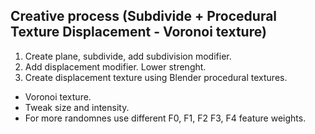 
## Creative process (Subdivide + Procedural Texture Displacement - Voronoi texture)

1. Create plane, subdivide, add subdivision modifier.
2. Add displacement modifier. Lower strenght.
3. Create displacement texture using Blender procedural textures.
 * Voronoi texture.
 * Tweak size and intensity.
 * For more randomnes use different F0, F1, F2 F3, F4 feature weights.
